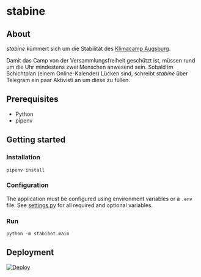 # stabine
## About
*stabine* kümmert sich um die Stabilität des [Klimacamp Augsburg](https://klimacamp-augsburg.de).

Damit das Camp von der Versammlungsfreiheit geschützt ist, müssen rund um die Uhr mindestens zwei Menschen anwesend sein. Sobald im Schichtplan (einem Online-Kalender) Lücken sind, schreibt *stabine* über Telegram ein paar Aktivisti an um diese zu füllen.

## Prerequisites
- Python
- pipenv

## Getting started
### Installation

    pipenv install

### Configuration
The application must be configured using environment variables or a `.env` file. See [settings.py](stabibot/settings.py) for all required and optional variables.

### Run

    python -m stabibot.main

## Deployment

[![Deploy](https://www.herokucdn.com/deploy/button.svg)](https://heroku.com/deploy)
